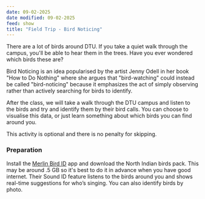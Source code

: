 ```yaml
---
date: 09-02-2025
date modified: 09-02-2025
feed: show
title: "Field Trip - Bird Noticing"
---
```


There are a lot of birds around DTU. If you take a quiet walk through the campus, you'll be able to hear them in the trees. Have you ever wondered which birds these are?

Bird Noticing is an idea popularised by the artist Jenny Odell in her book "How to Do Nothing" where she argues that "bird-watching" could instead be called "bird-noticing" because it emphasizes the act of simply observing rather than actively searching for birds to identify.

After the class, we will take a walk through the DTU campus and listen to the birds and try and identify them by their bird calls. You can choose to visualise this data, or just learn something about which birds you can find around you.

This activity is optional and there is no penalty for skipping.

### Preparation

Install the [Merlin Bird ID](https://merlin.allaboutbirds.org/) app and download the North Indian birds pack. This may be around .5 GB so it's best to do it in advance when you have good internet. Their Sound ID feature listens to the birds around you and shows real-time suggestions for who’s singing. You can also identify birds by photo.